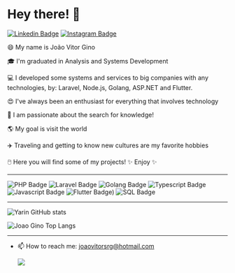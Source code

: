 # Hey there! 👋
[![Linkedin Badge](https://img.shields.io/badge/LinkedIn-0077B5?style=for-the-badge&logo=linkedin&logoColor=white&link=https://www.linkedin.com/in/joaovitorgino/)](https://www.linkedin.com/in/joaovitorgino/)
[![Instagram Badge](https://img.shields.io/badge/Instagram-E4405F?style=for-the-badge&logo=instagram&logoColor=white&link=https://www.instagram.com/ginojoaovitor/)](https://www.instagram.com/ginojoaovitor/)

😄 My name is João Vitor Gino

🎓 I'm graduated in Analysis and Systems Development

💻 I developed some systems and services to big companies with any technologies, by: Laravel, Node.js, Golang, ASP.NET and Flutter.

😍 I've always been an enthusiast for everything that involves technology

🌌 I am passionate about the search for knowledge!

🌎 My goal is visit the world

✈️ Traveling and getting to know new cultures are my favorite hobbies

🖱️ Here you will find some of my projects! ✨ Enjoy ✨

_________________________________________________________________________________________________________________________________________________________________________________

![PHP Badge](https://img.shields.io/badge/PHP-6DB33F?style=for-the-badge&logo=PHP&logoColor=white)
![Laravel Badge](https://img.shields.io/badge/Laravel-FF2D20?style=for-the-badge&logo=laravel&logoColor=white)
![Golang Badge](https://img.shields.io/badge/Golang-2596be?style=for-the-badge&logo=go&logoColor=white)
![Typescript Badge](https://img.shields.io/badge/Typescript-2f74c0?style=for-the-badge&logo=typescript&logoColor=white)
![Javascript Badge](https://img.shields.io/badge/Javascript-F7DF1E?style=for-the-badge&logo=javascript&logoColor=white)
![Flutter Badge)](https://img.shields.io/badge/Flutter-3f98b3?style=for-the-badge&logo=Flutter&logoColor=white)
![SQL Badge](https://img.shields.io/badge/SQL-CC2927?style=for-the-badge&logo=microsoft-sql-server&logoColor=white)
<!-- ![ANGULAR Badge](https://img.shields.io/badge/Angular-DD0031?style=for-the-badge&logo=angular&logoColor=white) -->


_________________________________________________________________________________________________________________________________________________________________________________

![Yarin GitHub stats](https://github-readme-stats.vercel.app/api?username=joao-gino&show_icons=true&theme=nightowl)


![Joao Gino Top Langs](https://github-readme-stats.vercel.app/api/top-langs/?username=joao-gino&layout=compact)

_________________________________________________________________________________________________________________________________________________________________________________


- 📫 How to reach me: joaovitorsrg@hotmail.com

    ![](http://media.indiatimes.in/media/content/2015/Feb/insta_1423480591.gif)




